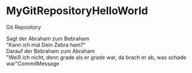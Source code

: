 # MyGitRepositoryHelloWorld
Git Repository

Sagt der Abraham zum Bebraham<br> "Kann ich mal Dein Zebra ham?"<br>
Darauf der Bebraham zum Abraham<br> "Weiß ich nicht, denn grade als er grade war, da brach er ab, was schade war"CommitMessage
